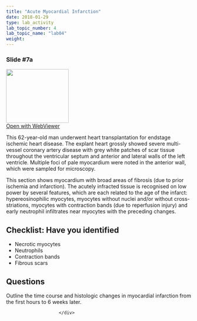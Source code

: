 ```yaml
---
title: "Acute Myocardial Infarction"
date: 2018-01-29
type: lab_activity
lab_topic_number: 4
lab_topic_name: "lab04"
weight: 
---
```

<div class="entrybody">
						<h3>Slide #7a</h3>

<div class="thumbnail"> <a href="http://virtualslides.cumc.columbia.edu/3480.svs/view.apml?" target="_blank"><img alt="" src="http://pathologylab.ccnmtl.columbia.edu/assets/images/slide_3480.jpg" width="170" height="146" class="mt-image-left"></a><br><a href="http://virtualslides.cumc.columbia.edu/3480.svs/view.apml?" target="_blank">Open with WebViewer</a> </div>

<p>This 62-year-old man underwent heart transplantation for endstage ischemic heart disease. The explant heart grossly showed severe multi-vessel coronary artery disease with grey white patches of scar tissue throughout the ventricular septum and anterior and lateral walls of the left ventricle. Multiple foci of pale myocardium were noted in the anterior wall, which were sampled for microscopy.</p>

<p>This section shows myocardium with broad areas of fibrosis (due to prior ischemia and infarction). The acutely infracted tissue is recognised on low power by several features, which are each related to the age of the infarct: hypereosinophilic myocytes, myocytes without nuclei and/or without cross-striations, myocytes with contraction bands (due to reperfusion injury) and early neutrophil infiltrates near myocytes with the preceding changes.<br clear="all"></p>

<h2>Checklist: Have you identified</h2>


<ul class="checklist">
<li>Necrotic myocytes</li>
<li>Neutrophils</li>
<li>Contraction bands</li>
<li>Fibrous scars</li>
</ul>



<h2>Questions</h2>

<p>Outline the time course and histologic changes in myocardial infarction from the first hours to 6 weeks later.</p>
						
						</div>